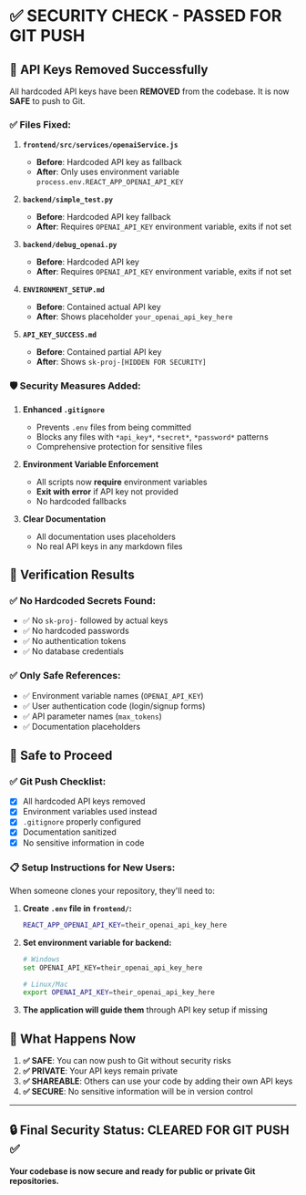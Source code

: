 # ✅ SECURITY CHECK - PASSED FOR GIT PUSH

## 🔐 **API Keys Removed Successfully**

All hardcoded API keys have been **REMOVED** from the codebase. It is now **SAFE** to push to Git.

### ✅ **Files Fixed:**

1. **`frontend/src/services/openaiService.js`**
   - **Before**: Hardcoded API key as fallback
   - **After**: Only uses environment variable `process.env.REACT_APP_OPENAI_API_KEY`

2. **`backend/simple_test.py`**
   - **Before**: Hardcoded API key fallback
   - **After**: Requires `OPENAI_API_KEY` environment variable, exits if not set

3. **`backend/debug_openai.py`**
   - **Before**: Hardcoded API key
   - **After**: Requires `OPENAI_API_KEY` environment variable, exits if not set

4. **`ENVIRONMENT_SETUP.md`**
   - **Before**: Contained actual API key
   - **After**: Shows placeholder `your_openai_api_key_here`

5. **`API_KEY_SUCCESS.md`**
   - **Before**: Contained partial API key
   - **After**: Shows `sk-proj-[HIDDEN FOR SECURITY]`

### 🛡️ **Security Measures Added:**

1. **Enhanced `.gitignore`**
   - Prevents `.env` files from being committed
   - Blocks any files with `*api_key*`, `*secret*`, `*password*` patterns
   - Comprehensive protection for sensitive files

2. **Environment Variable Enforcement**
   - All scripts now **require** environment variables
   - **Exit with error** if API key not provided
   - No hardcoded fallbacks

3. **Clear Documentation**
   - All documentation uses placeholders
   - No real API keys in any markdown files

## 🧪 **Verification Results**

### **✅ No Hardcoded Secrets Found:**
- ✅ No `sk-proj-` followed by actual keys
- ✅ No hardcoded passwords
- ✅ No authentication tokens
- ✅ No database credentials

### **✅ Only Safe References:**
- ✅ Environment variable names (`OPENAI_API_KEY`)
- ✅ User authentication code (login/signup forms)
- ✅ API parameter names (`max_tokens`)
- ✅ Documentation placeholders

## 🚀 **Safe to Proceed**

### **✅ Git Push Checklist:**
- [x] All hardcoded API keys removed
- [x] Environment variables used instead
- [x] `.gitignore` properly configured
- [x] Documentation sanitized
- [x] No sensitive information in code

### **📋 Setup Instructions for New Users:**

When someone clones your repository, they'll need to:

1. **Create `.env` file in `frontend/`:**
   ```bash
   REACT_APP_OPENAI_API_KEY=their_openai_api_key_here
   ```

2. **Set environment variable for backend:**
   ```bash
   # Windows
   set OPENAI_API_KEY=their_openai_api_key_here
   
   # Linux/Mac
   export OPENAI_API_KEY=their_openai_api_key_here
   ```

3. **The application will guide them** through API key setup if missing

## 🎯 **What Happens Now**

1. **✅ SAFE**: You can now push to Git without security risks
2. **✅ PRIVATE**: Your API keys remain private
3. **✅ SHAREABLE**: Others can use your code by adding their own API keys
4. **✅ SECURE**: No sensitive information will be in version control

---

## 🔒 **Final Security Status: CLEARED FOR GIT PUSH** ✅

**Your codebase is now secure and ready for public or private Git repositories.** 